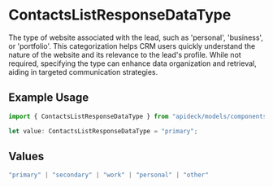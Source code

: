 # ContactsListResponseDataType

The type of website associated with the lead, such as 'personal', 'business', or 'portfolio'. This categorization helps CRM users quickly understand the nature of the website and its relevance to the lead's profile. While not required, specifying the type can enhance data organization and retrieval, aiding in targeted communication strategies.

## Example Usage

```typescript
import { ContactsListResponseDataType } from "apideck/models/components";

let value: ContactsListResponseDataType = "primary";
```

## Values

```typescript
"primary" | "secondary" | "work" | "personal" | "other"
```